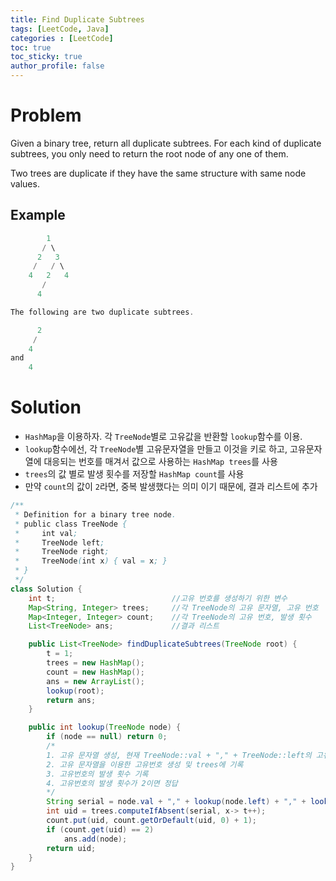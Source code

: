 ```yaml
---
title: Find Duplicate Subtrees
tags: [LeetCode, Java]
categories : [LeetCode]
toc: true
toc_sticky: true
author_profile: false
---
```


# Problem

Given a binary tree, return all duplicate subtrees. For each kind of duplicate subtrees, you only need to return the root node of any one of them.

Two trees are duplicate if they have the same structure with same node values.

## Example

```swift
        1
       / \
      2   3
     /   / \
    4   2   4
       /
      4

The following are two duplicate subtrees.

      2
     /
    4
and
    4
```

# Solution
  
* `HashMap`을 이용하자. 각 `TreeNode`별로 고유값을 반환할 `lookup`함수를 이용.
* `lookup`함수에선, 각 `TreeNode`별 고유문자열을 만들고 이것을 키로 하고, 고유문자열에 대응되는 번호를 매겨서 값으로 사용하는 `HashMap trees`를 사용
* `trees`의 값 별로 발생 횟수를 저장할 `HashMap count`를 사용
* 만약 `count`의 값이 `2`라면, 중복 발생했다는 의미 이기 때문에, 결과 리스트에 추가

```java
/**
 * Definition for a binary tree node.
 * public class TreeNode {
 *     int val;
 *     TreeNode left;
 *     TreeNode right;
 *     TreeNode(int x) { val = x; }
 * }
 */
class Solution {
    int t;                          //고유 번호를 생성하기 위한 변수
    Map<String, Integer> trees;     //각 TreeNode의 고유 문자열, 고유 번호
    Map<Integer, Integer> count;    //각 TreeNode의 고유 번호, 발생 횟수
    List<TreeNode> ans;             //결과 리스트

    public List<TreeNode> findDuplicateSubtrees(TreeNode root) {
        t = 1;
        trees = new HashMap();
        count = new HashMap();
        ans = new ArrayList();
        lookup(root);
        return ans;
    }

    public int lookup(TreeNode node) {
        if (node == null) return 0;
        /*
        1. 고유 문자열 생성, 현재 TreeNode::val + "," + TreeNode::left의 고유번호 + "," + TreeNode::right의 고유번호
        2. 고유 문자열을 이용한 고유번호 생성 및 trees에 기록
        3. 고유번호의 발생 횟수 기록
        4. 고유번호의 발생 횟수가 2이면 정답
        */
        String serial = node.val + "," + lookup(node.left) + "," + lookup(node.right);        
        int uid = trees.computeIfAbsent(serial, x-> t++);
        count.put(uid, count.getOrDefault(uid, 0) + 1);
        if (count.get(uid) == 2)
            ans.add(node);
        return uid;
    }
}
```

